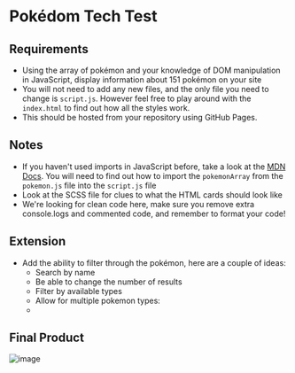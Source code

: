 # Pokédom Tech Test

## Requirements

- Using the array of pokémon and your knowledge of DOM manipulation in
  JavaScript, display information about 151 pokémon on your site
- You will not need to add any new files, and the only file you need to change
  is `script.js`. However feel free to play around with the `index.html` to find
  out how all the styles work.
- This should be hosted from your repository using GitHub Pages.

## Notes

- If you haven't used imports in JavaScript before, take a look at the
  [MDN Docs](https://developer.mozilla.org/en-US/docs/Web/JavaScript/Reference/Statements/import).
  You will need to find out how to import the `pokemonArray` from the
  `pokemon.js` file into the `script.js` file
- Look at the SCSS file for clues to what the HTML cards should look like
- We're looking for clean code here, make sure you remove extra console.logs and
  commented code, and remember to format your code!

## Extension

- Add the ability to filter through the pokémon, here are a couple of ideas:
  - Search by name
  - Be able to change the number of results
  - Filter by available types
  - Allow for multiple pokemon types:
  - <!-- pokemonType = pokemon.types.slice(0, -1).join(', ') + ` & ${pokemon.types[pokemon.types.length - 1]}`; -->

## Final Product

![image](https://user-images.githubusercontent.com/51906345/154310989-0856ddfc-2025-47a6-8e37-6219e8ab439e.png)
